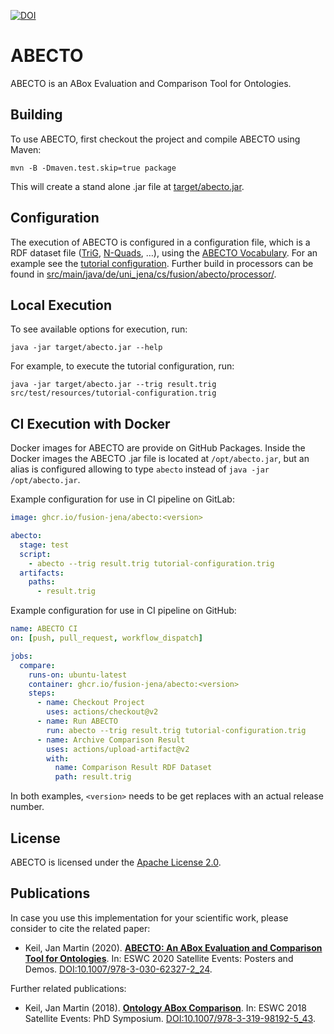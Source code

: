 [![DOI](https://zenodo.org/badge/261377020.svg)](https://zenodo.org/badge/latestdoi/261377020)

# ABECTO

ABECTO is an ABox Evaluation and Comparison Tool for Ontologies.

## Building

To use ABECTO, first checkout the project and compile ABECTO using Maven:
```
mvn -B -Dmaven.test.skip=true package
```
This will create a stand alone .jar file at [target/abecto.jar](target).

## Configuration

The execution of ABECTO is configured in a configuration file, which is a RDF dataset file ([TriG](https://www.w3.org/TR/trig/), [N-Quads](https://www.w3.org/TR/n-quads/), …), using the [ABECTO Vocabulary](http://w3id.org/abecto/vocabulary). For an example see the [tutorial configuration](src/test/resources/tutorial-configuration.trig). Further build in processors can be found in [src/main/java/de/uni_jena/cs/fusion/abecto/processor/](src/main/java/de/uni_jena/cs/fusion/abecto/processor/).

## Local Execution

To see available options for execution, run:
```
java -jar target/abecto.jar --help
```
For example, to execute the tutorial configuration, run:
```
java -jar target/abecto.jar --trig result.trig src/test/resources/tutorial-configuration.trig
```

## CI Execution with Docker

Docker images for ABECTO are provide on GitHub Packages.
Inside the Docker images the ABECTO .jar file is located at `/opt/abecto.jar`, but an alias is configured allowing to type `abecto` instead of `java -jar /opt/abecto.jar`.

Example configuration for use in CI pipeline on GitLab:
```yaml
image: ghcr.io/fusion-jena/abecto:<version>

abecto:
  stage: test
  script:
    - abecto --trig result.trig tutorial-configuration.trig
  artifacts:
    paths:
      - result.trig
```

Example configuration for use in CI pipeline on GitHub:
```yaml
name: ABECTO CI
on: [push, pull_request, workflow_dispatch]

jobs:
  compare:
    runs-on: ubuntu-latest
    container: ghcr.io/fusion-jena/abecto:<version>
    steps:
      - name: Checkout Project
        uses: actions/checkout@v2
      - name: Run ABECTO
        run: abecto --trig result.trig tutorial-configuration.trig
      - name: Archive Comparison Result
        uses: actions/upload-artifact@v2
        with:
          name: Comparison Result RDF Dataset
          path: result.trig
```

In both examples, `<version>` needs to be get replaces with an actual release number.

## License

ABECTO is licensed under the [Apache License 2.0](https://www.apache.org/licenses/LICENSE-2.0).

## Publications

In case you use this implementation for your scientific work, please consider to cite the related paper:

* Keil, Jan Martin (2020). **[ABECTO: An ABox Evaluation and Comparison Tool for Ontologies](https://fusion.cs.uni-jena.de/fusion/publications/abecto-an-abox-evaluation-and-comparison-tool-for-ontologies/)**. In: ESWC 2020 Satellite Events: Posters and Demos. [DOI:10.1007/978-3-030-62327-2_24](https://doi.org/10.1007/978-3-030-62327-2_24).

Further related publications:

* Keil, Jan Martin (2018). **[Ontology ABox Comparison](https://fusion.cs.uni-jena.de/fusion/publications/ontology-abox-comparison/)**. In: ESWC 2018 Satellite Events: PhD Symposium. [DOI:10.1007/978-3-319-98192-5_43](https://doi.org/10.1007/978-3-319-98192-5_43).

